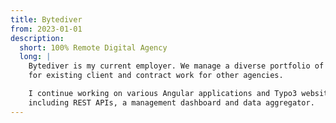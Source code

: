 ```yaml
---
title: Bytediver
from: 2023-01-01
description:
  short: 100% Remote Digital Agency
  long: |
    Bytediver is my current employer. We manage a diverse portfolio of various clients and projects -- mostly support jobs 
    for existing client and contract work for other agencies.

    I continue working on various Angular applications and Typo3 websites and am currently leading the development for a data service application 
    including REST APIs, a management dashboard and data aggregator.
---
```

